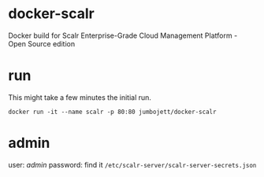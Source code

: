 # docker-scalr
Docker build for Scalr Enterprise-Grade Cloud Management Platform - Open Source edition

# run

This might take a few minutes the initial run.
```
docker run -it --name scalr -p 80:80 jumbojett/docker-scalr
```

# admin

user: _admin_
password: find it `/etc/scalr-server/scalr-server-secrets.json`
